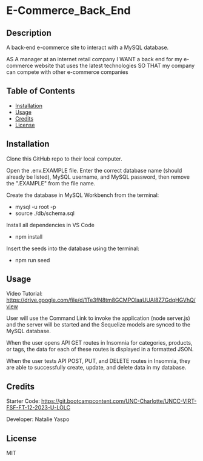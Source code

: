 # E-Commerce_Back_End

## Description

A back-end e-commerce site to interact with a MySQL database.

AS A manager at an internet retail company
I WANT a back end for my e-commerce website that uses the latest technologies
SO THAT my company can compete with other e-commerce companies

## Table of Contents

- [Installation](#installation)
- [Usage](#usage)
- [Credits](#credits)
- [License](#license)

## Installation

Clone this GitHub repo to their local computer.

Open the .env.EXAMPLE file.  Enter the correct database name (should already be listed), MySQL username, and MySQL password, then remove the ".EXAMPLE" from the file name.

Create the database in MySQL Workbench from the terminal:
- mysql -u root -p
- source ./db/schema.sql

Install all dependencies in VS Code
- npm install

Insert the seeds into the database using the terminal:
- npm run seed

## Usage

Video Tutorial: https://drive.google.com/file/d/1Te3fN8tm8GCMPOlaaUUAl8Z7GdqHGVhQ/view

User will use the Command Link to invoke the application (node server.js) and the server will be started and the Sequelize models are synced to the MySQL database.

When the user opens API GET routes in Insomnia for categories, products, or tags, the data for each of these routes is displayed in a formatted JSON.

When the user tests API POST, PUT, and DELETE routes in Insomnia, they are able to successfully create, update, and delete data in my database.

## Credits

Starter Code: https://git.bootcampcontent.com/UNC-Charlotte/UNCC-VIRT-FSF-FT-12-2023-U-LOLC 

Developer: Natalie Yaspo

## License

MIT

